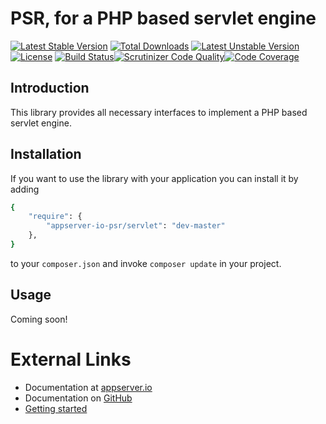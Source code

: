 PSR, for a PHP based servlet engine
===================================

[![Latest Stable Version](https://poser.pugx.org/appserver-io-psr/servlet/v/stable.png)](https://packagist.org/packages/appserver-io-psr/servlet) [![Total Downloads](https://poser.pugx.org/appserver-io-psr/servlet/downloads.png)](https://packagist.org/packages/appserver-io-psr/servlet) [![Latest Unstable Version](https://poser.pugx.org/appserver-io-psr/servlet/v/unstable.png)](https://packagist.org/packages/appserver-io-psr/servlet) [![License](https://poser.pugx.org/appserver-io-psr/servlet/license.png)](https://packagist.org/packages/appserver-io-psr/servlet) [![Build Status](https://travis-ci.org/appserver-io-psr/servlet.png)](https://travis-ci.org/appserver-io-psr/servlet)[![Scrutinizer Code Quality](https://scrutinizer-ci.com/g/appserver-io-psr/servlet/badges/quality-score.png?b=master)](https://scrutinizer-ci.com/g/appserver-io-psr/servlet/?branch=master)[![Code Coverage](https://scrutinizer-ci.com/g/appserver-io-psr/servlet/badges/coverage.png?b=master)](https://scrutinizer-ci.com/g/appserver-io-psr/servlet/?branch=master)

## Introduction

This library provides all necessary interfaces to implement a PHP based servlet engine.

## Installation

If you want to use the library with your application you can install it by adding

```sh
{
    "require": {
        "appserver-io-psr/servlet": "dev-master"
    },
}
```

to your ```composer.json``` and invoke ```composer update``` in your project.

## Usage

Coming soon!

# External Links

* Documentation at [appserver.io](http://docs.appserver.io)
* Documentation on [GitHub](https://github.com/techdivision/TechDivision_AppserverDocumentation)
* [Getting started](https://github.com/techdivision/TechDivision_AppserverDocumentation/tree/master/docs/getting-started)